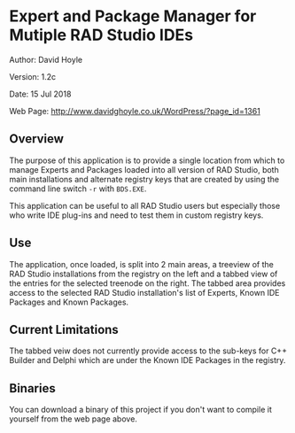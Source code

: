 Expert and Package Manager for Mutiple RAD Studio IDEs
======================================================

Author:   David Hoyle

Version:  1.2c

Date:     15 Jul 2018

Web Page: http://www.davidghoyle.co.uk/WordPress/?page_id=1361

## Overview

The purpose of this application is to provide a single location from which to
manage Experts and Packages loaded into all version of RAD Studio, both main
installations and alternate registry keys that are created by using the command
line switch `-r` with `BDS.EXE`.

This application can be useful to all RAD Studio users but especially those who
write IDE plug-ins and need to test them in custom registry keys.

## Use

The application, once loaded, is split into 2 main areas, a treeview of the
RAD Studio installations from the registry on the left and a tabbed view of the
entries for the selected treenode on the right. The tabbed area provides access
to the selected RAD Studio installation's list of Experts, Known IDE Packages
and Known Packages.

## Current Limitations

The tabbed veiw does not currently provide access to the sub-keys for C++
Builder and Delphi which are under the Known IDE Packages in the registry.

## Binaries

You can download a binary of this project if you don't want to compile it
yourself from the web page above.
